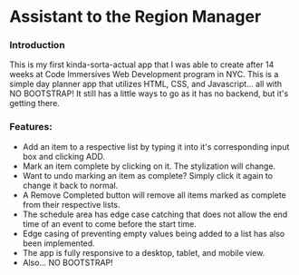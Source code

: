 # Assistant to the Region Manager

### Introduction
This is my first kinda-sorta-actual app that I was able to create after 14 weeks at Code Immersives Web Development program in NYC. This is a simple day planner app that utilizes HTML, CSS, and Javascript... all with NO BOOTSTRAP! It still has a little ways to go as it has no backend, but it's getting there.


### Features:
- Add an item to a respective list by typing it into it's corresponding input box and clicking ADD.
- Mark an item complete by clicking on it. The stylization will change.
- Want to undo marking an item as complete? Simply click it again to change it back to normal.
- A Remove Completed button will remove all items marked as complete from their respective lists.
- The schedule area has edge case catching that does not allow the end time of an event to come before the start time.
- Edge casing of preventing empty values being added to a list has also been implemented.
- The app is fully responsive to a desktop, tablet, and mobile view.
- Also... NO BOOTSTRAP!